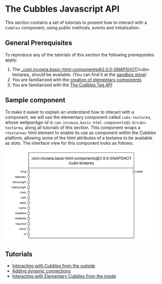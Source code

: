 # The Cubbles Javascript API

This section contains a set of tutorials to present how to interact with a `Cubbles` component, using public methods, events and initialization.

## General Prerequisites

To reproduce any of the tutorials of this section the following prerequisites apply:

1. The _com.incowia.basic-html-components@2.0.0-SNAPSHOT/cubx-textarea_ should be available. (You can find it at the  [sandbox store](https://cubbles.world/sandbox/cubx.core.artifactsearch@1.6.1/artifactsearch/index.html))  
2. You are familiarized with the  [creation of elementary components](../../../first-steps/create-elementary.md)
3. You are familiarized with the [The Cubbles Tag API](../cubbles-tag-api/README.md)

## Sample component

To make it easier to explain an understand how to interact with a component, we will use the elementary component called  `cubx-textarea`, whose _webpackge-id_ is `com.incowia.basic-html-components@1.0/cubx-textarea`, along all tutorials of this section. This component wraps a `<textarea>` html element to enable its use as component within the Cubbles platform, allowing some of the html attributes of a textarea to be available as slots. The interface view for this component looks as follows:

![Interface of the cubx-textarea component](../../../.gitbook/assets/cubx-textarea.png)

## Tutorials

* [Interacting with Cubbles from the outside](./outside-interaction.md)
* [Adding dynamic connections](./dynamic-connections.md)
* [Interacting with Elementary Cubbles from the inside](./inside-interaction.md)
